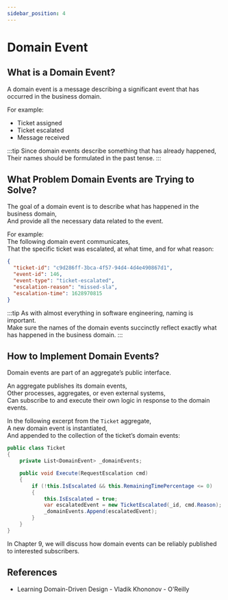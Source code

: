 ```yaml
---
sidebar_position: 4
---
```


# Domain Event

## What is a Domain Event?

A domain event is a message describing a significant event that has occurred in the business domain.

For example:

- Ticket assigned
- Ticket escalated
- Message received

:::tip
Since domain events describe something that has already happened,  
Their names should be formulated in the past tense.
:::

## What Problem Domain Events are Trying to Solve?

The goal of a domain event is to describe what has happened in the business domain,  
And provide all the necessary data related to the event.

For example:  
The following domain event communicates,  
That the specific ticket was escalated, at what time, and for what reason:

```json
{
  "ticket-id": "c9d286ff-3bca-4f57-94d4-4d4e490867d1",
  "event-id": 146,
  "event-type": "ticket-escalated",
  "escalation-reason": "missed-sla",
  "escalation-time": 1628970815
}
```

:::tip
As with almost everything in software engineering, naming is important.  
Make sure the names of the domain events succinctly reflect exactly what has happened in the business domain.
:::

## How to Implement Domain Events?

Domain events are part of an aggregate’s public interface.

An aggregate publishes its domain events,  
Other processes, aggregates, or even external systems,  
Can subscribe to and execute their own logic in response to the domain events.

In the following excerpt from the `Ticket` aggregate,  
A new domain event is instantiated,  
And appended to the collection of the ticket’s domain events:

```cs
public class Ticket
{
    private List<DomainEvent> _domainEvents;

    public void Execute(RequestEscalation cmd)
    {
        if (!this.IsEscalated && this.RemainingTimePercentage <= 0)
        {
            this.IsEscalated = true;
            var escalatedEvent = new TicketEscalated(_id, cmd.Reason);
            _domainEvents.Append(escalatedEvent);
        }
    }
}
```

In Chapter 9, we will discuss how domain events can be reliably published to interested subscribers.

## References

- Learning Domain-Driven Design - Vladik Khononov - O'Reilly
